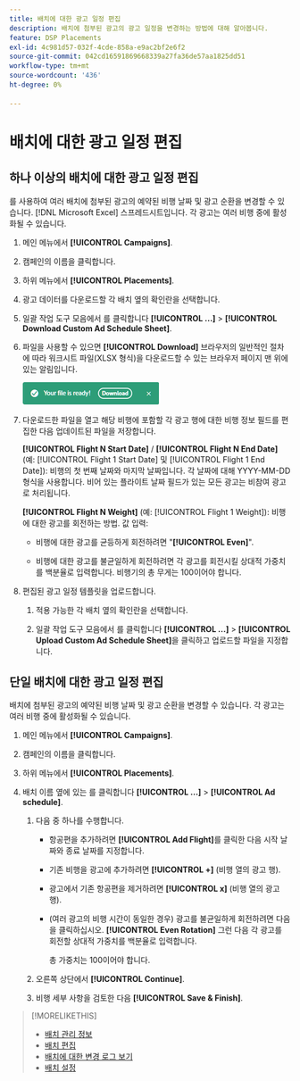 ```yaml
---
title: 배치에 대한 광고 일정 편집
description: 배치에 첨부된 광고의 광고 일정을 변경하는 방법에 대해 알아봅니다.
feature: DSP Placements
exl-id: 4c981d57-032f-4cde-858a-e9ac2bf2e6f2
source-git-commit: 042cd16591869668339a27fa36de57aa1825dd51
workflow-type: tm+mt
source-wordcount: '436'
ht-degree: 0%

---
```


# 배치에 대한 광고 일정 편집

## 하나 이상의 배치에 대한 광고 일정 편집

를 사용하여 여러 배치에 첨부된 광고의 예약된 비행 날짜 및 광고 순환을 변경할 수 있습니다. [!DNL Microsoft Excel] 스프레드시트입니다. 각 광고는 여러 비행 중에 활성화될 수 있습니다.

1. 메인 메뉴에서 **[!UICONTROL Campaigns]**.

1. 캠페인의 이름을 클릭합니다.

1. 하위 메뉴에서 **[!UICONTROL Placements]**.

1. 광고 데이터를 다운로드할 각 배치 옆의 확인란을 선택합니다.

1. 일괄 작업 도구 모음에서 를 클릭합니다 **[!UICONTROL ...]** > **[!UICONTROL Download Custom Ad Schedule Sheet]**.

1. 파일을 사용할 수 있으면 **[!UICONTROL Download]** 브라우저의 일반적인 절차에 따라 워크시트 파일(XLSX 형식)을 다운로드할 수 있는 브라우저 페이지 맨 위에 있는 알림입니다.

   ![준비 알림 다운로드](/help/dsp/assets/download-ready.png "준비 알림 다운로드")

1. 다운로드한 파일을 열고 해당 비행에 포함할 각 광고 행에 대한 비행 정보 필드를 편집한 다음 업데이트된 파일을 저장합니다.

   **[!UICONTROL Flight N Start Date]** / **[!UICONTROL Flight N End Date]** (예: [!UICONTROL Flight 1 Start Date] 및 [!UICONTROL Flight 1 End Date]): 비행의 첫 번째 날짜와 마지막 날짜입니다. 각 날짜에 대해 YYYY-MM-DD 형식을 사용합니다. 비어 있는 플라이트 날짜 필드가 있는 모든 광고는 비참여 광고로 처리됩니다.

   **[!UICONTROL Flight N Weight]** (예: [!UICONTROL Flight 1 Weight]): 비행에 대한 광고를 회전하는 방법. 값 입력:

   * 비행에 대한 광고를 균등하게 회전하려면 &quot;**[!UICONTROL Even]**&quot;.

   * 비행에 대한 광고를 불균일하게 회전하려면 각 광고를 회전시킬 상대적 가중치를 백분율로 입력합니다. 비행기의 총 무게는 100이어야 합니다.

1. 편집된 광고 일정 템플릿을 업로드합니다.

   1. 적용 가능한 각 배치 옆의 확인란을 선택합니다.

   1. 일괄 작업 도구 모음에서 를 클릭합니다 **[!UICONTROL ...]** > **[!UICONTROL Upload Custom Ad Schedule Sheet]**&#x200B;을 클릭하고 업로드할 파일을 지정합니다.

## 단일 배치에 대한 광고 일정 편집

<!-- Some placements don't have this option. Clarify which placement types aren't eligible -- just simple ad serving placements (PG ones seem okay)? And anything else? -->

배치에 첨부된 광고의 예약된 비행 날짜 및 광고 순환을 변경할 수 있습니다. 각 광고는 여러 비행 중에 활성화될 수 있습니다.

1. 메인 메뉴에서 **[!UICONTROL Campaigns]**.

1. 캠페인의 이름을 클릭합니다.

1. 하위 메뉴에서 **[!UICONTROL Placements]**.

1. 배치 이름 옆에 있는 를 클릭합니다  **[!UICONTROL ...]** > **[!UICONTROL Ad schedule]**.

   1. 다음 중 하나를 수행합니다.

      * 항공편을 추가하려면 **[!UICONTROL Add Flight]**&#x200B;를 클릭한 다음 시작 날짜와 종료 날짜를 지정합니다.

      * 기존 비행을 광고에 추가하려면 **[!UICONTROL +]** (비행 열의 광고 행).

      * 광고에서 기존 항공편을 제거하려면 **[!UICONTROL x]** (비행 열의 광고 행).

      * (여러 광고의 비행 시간이 동일한 경우) 광고를 불균일하게 회전하려면 다음을 클릭하십시오. **[!UICONTROL Even Rotation]** 그런 다음 각 광고를 회전할 상대적 가중치를 백분율로 입력합니다.

        총 가중치는 100이어야 합니다.

   1. 오른쪽 상단에서 **[!UICONTROL Continue]**.

   1. 비행 세부 사항을 검토한 다음 **[!UICONTROL Save & Finish]**.

>[!MORELIKETHIS]
>
>* [배치 관리 정보](placement-about.md)
>* [배치 편집](placement-edit.md)
>* [배치에 대한 변경 로그 보기](placement-change-log.md)
>* [배치 설정](placement-settings.md)

